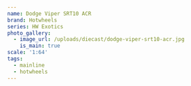 ```yaml
---
name: Dodge Viper SRT10 ACR
brand: Hotwheels
series: HW Exotics
photo_gallery:
  - image_url: /uploads/diecast/dodge-viper-srt10-acr.jpg
    is_main: true
scale: '1:64'
tags:
  - mainline
  - hotwheels
---
```



